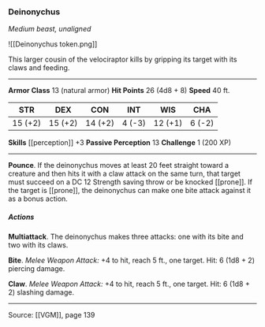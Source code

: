 ### Deinonychus
_Medium beast, unaligned_

![[Deinonychus token.png]]

This larger cousin of the velociraptor kills by gripping its target with its claws and feeding.



---

**Armor Class** 13 (natural armor)
**Hit Points** 26 (4d8 + 8)
**Speed** 40 ft.

| STR     | DEX     | CON     | INT     | WIS     | CHA     |
|---------|---------|---------|---------|---------|---------|
| 15 (+2) | 15 (+2) | 14 (+2) | 4 (-3) | 12 (+1) | 6 (-2) |

**Skills** [[perception]] +3
**Passive Perception** 13
**Challenge** 1 (200 XP)

---

**Pounce**. If the deinonychus moves at least 20 feet straight toward a creature and then hits it with a claw attack on the same turn, that target must succeed on a DC 12 Strength saving throw or be knocked [[prone]]. If the target is [[prone]], the deinonychus can make one bite attack against it as a bonus action.

##### Actions
**Multiattack**. The deinonychus makes three attacks: one with its bite and two with its claws.

**Bite**. _Melee Weapon Attack:_ +4 to hit, reach 5 ft., one target. Hit: 6 (1d8 + 2) piercing damage.

**Claw**. _Melee Weapon Attack:_ +4 to hit, reach 5 ft., one target. Hit: 6 (1d8 + 2) slashing damage.


---

Source: [[VGM]], page 139